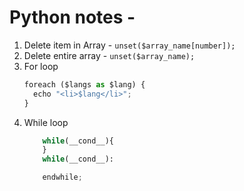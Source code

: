 # Python notes -
  1. Delete item in Array - `unset($array_name[number]);`
  2. Delete entire array - `unset($array_name);`
  3. For loop
      ```python
      foreach ($langs as $lang) {
        echo "<li>$lang</li>";
      }
      ```
  4. While loop
      ```python
          while(__cond__){
          }
          while(__cond__):

          endwhile;
      ```

      
